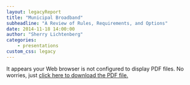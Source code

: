 ```yaml
---
layout: legacyReport
title: "Municipal Broadband"
subheadline: "A Review of Rules, Requirements, and Options"
date: 2014-11-18 14:00:00
author: "Sherry Lichtenberg"
categories:
    - presentations
custom_css: legacy
---
```

<object data='http://communities.nrri.org/documents/10136/2dc423cf-3af4-4ead-bec6-bb2ac0dc9828'
        type='application/pdf'
        width='100%'
        height='100%'>

<p>It appears your Web browser is not configured to display PDF files.
No worries, just <a href='http://communities.nrri.org/documents/10136/2dc423cf-3af4-4ead-bec6-bb2ac0dc9828'>click here to download the PDF file.</a></p>

</object>
